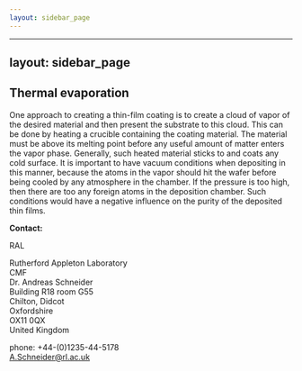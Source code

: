 ```yaml
---
layout: sidebar_page
---
```


---
layout: sidebar_page
---

## Thermal evaporation

One approach to creating a thin-film coating is to create a cloud of vapor of the desired material and then present the substrate to this cloud. This can be done by heating a crucible containing the coating material. The material must be above its melting point before any useful amount of matter enters the vapor phase. Generally, such heated material sticks to and coats any cold surface. It is important to have vacuum conditions when depositing in this manner, because the atoms in the vapor should hit the wafer before being cooled by any atmosphere in the chamber. If the pressure is too high, then there are too any foreign atoms in the deposition chamber. Such conditions would have a negative influence on the purity of the deposited thin films.
<!--break-->
__Contact:__

RAL

Rutherford Appleton Laboratory  
CMF  
Dr. Andreas Schneider  
Building R18 room G55   
Chilton, Didcot  
Oxfordshire   
OX11 0QX   
United Kingdom

phone: +44-(0)1235-44-5178  
A.Schneider@rl.ac.uk